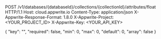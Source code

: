 POST /v1/databases/{databaseId}/collections/{collectionId}/attributes/float HTTP/1.1
Host: cloud.appwrite.io
Content-Type: application/json
X-Appwrite-Response-Format: 1.8.0
X-Appwrite-Project: <YOUR_PROJECT_ID>
X-Appwrite-Key: <YOUR_API_KEY>

{
  "key": "",
  "required": false,
  "min": 0,
  "max": 0,
  "default": 0,
  "array": false
}
